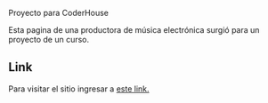 Proyecto para CoderHouse

Esta pagina de una productora de música electrónica surgió para un proyecto de un curso.

## Link

Para visitar el sitio ingresar a [este link.]( https://lautaromorua.github.io/urbeat_page/)
